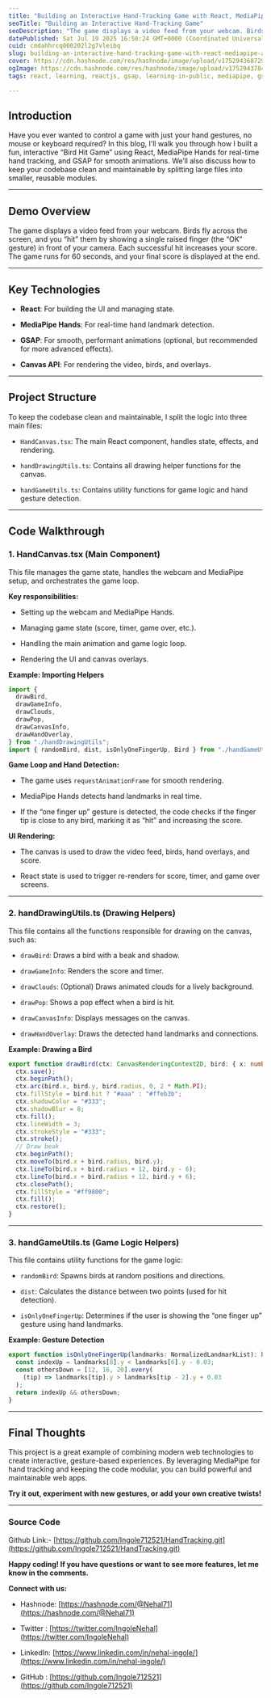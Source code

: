 ```yaml
---
title: "Building an Interactive Hand-Tracking Game with React, MediaPipe, and GSAP"
seoTitle: "Building an Interactive Hand-Tracking Game"
seoDescription: "The game displays a video feed from your webcam. Birds fly across the screen, and you “hit” them by showing a single raised finger (the “OK” gesture)"
datePublished: Sat Jul 19 2025 16:50:24 GMT+0000 (Coordinated Universal Time)
cuid: cmdahhrcq000202l2g7vleibq
slug: building-an-interactive-hand-tracking-game-with-react-mediapipe-and-gsap
cover: https://cdn.hashnode.com/res/hashnode/image/upload/v1752943687296/ad28538d-521d-455c-be5e-31006f3365bd.png
ogImage: https://cdn.hashnode.com/res/hashnode/image/upload/v1752943784084/4761d7a1-324a-4f23-8993-2303899ff1e2.png
tags: react, learning, reactjs, gsap, learning-in-public, mediapipe, gsap-animation

---
```


## Introduction

Have you ever wanted to control a game with just your hand gestures, no mouse or keyboard required? In this blog, I’ll walk you through how I built a fun, interactive “Bird Hit Game” using React, MediaPipe Hands for real-time hand tracking, and GSAP for smooth animations. We’ll also discuss how to keep your codebase clean and maintainable by splitting large files into smaller, reusable modules.

---

## Demo Overview

The game displays a video feed from your webcam. Birds fly across the screen, and you “hit” them by showing a single raised finger (the “OK” gesture) in front of your camera. Each successful hit increases your score. The game runs for 60 seconds, and your final score is displayed at the end.

---

## Key Technologies

* **React**: For building the UI and managing state.
    
* **MediaPipe Hands**: For real-time hand landmark detection.
    
* **GSAP**: For smooth, performant animations (optional, but recommended for more advanced effects).
    
* **Canvas API**: For rendering the video, birds, and overlays.
    

---

## Project Structure

To keep the codebase clean and maintainable, I split the logic into three main files:

* `HandCanvas.tsx`: The main React component, handles state, effects, and rendering.
    
* `handDrawingUtils.ts`: Contains all drawing helper functions for the canvas.
    
* `handGameUtils.ts`: Contains utility functions for game logic and hand gesture detection.
    

---

## Code Walkthrough

### 1\. HandCanvas.tsx (Main Component)

This file manages the game state, handles the webcam and MediaPipe setup, and orchestrates the game loop.

**Key responsibilities:**

* Setting up the webcam and MediaPipe Hands.
    
* Managing game state (score, timer, game over, etc.).
    
* Handling the main animation and game logic loop.
    
* Rendering the UI and canvas overlays.
    

**Example: Importing Helpers**

```typescript
import {
  drawBird,
  drawGameInfo,
  drawClouds,
  drawPop,
  drawCanvasInfo,
  drawHandOverlay,
} from "./handDrawingUtils";
import { randomBird, dist, isOnlyOneFingerUp, Bird } from "./handGameUtils";
```

**Game Loop and Hand Detection:**

* The game uses `requestAnimationFrame` for smooth rendering.
    
* MediaPipe Hands detects hand landmarks in real time.
    
* If the “one finger up” gesture is detected, the code checks if the finger tip is close to any bird, marking it as “hit” and increasing the score.
    

**UI Rendering:**

* The canvas is used to draw the video feed, birds, hand overlays, and score.
    
* React state is used to trigger re-renders for score, timer, and game over screens.
    

---

### 2\. handDrawingUtils.ts (Drawing Helpers)

This file contains all the functions responsible for drawing on the canvas, such as:

* `drawBird`: Draws a bird with a beak and shadow.
    
* `drawGameInfo`: Renders the score and timer.
    
* `drawClouds`: (Optional) Draws animated clouds for a lively background.
    
* `drawPop`: Shows a pop effect when a bird is hit.
    
* `drawCanvasInfo`: Displays messages on the canvas.
    
* `drawHandOverlay`: Draws the detected hand landmarks and connections.
    

**Example: Drawing a Bird**

```typescript
export function drawBird(ctx: CanvasRenderingContext2D, bird: { x: number; y: number; radius: number; hit: boolean }) {
  ctx.save();
  ctx.beginPath();
  ctx.arc(bird.x, bird.y, bird.radius, 0, 2 * Math.PI);
  ctx.fillStyle = bird.hit ? "#aaa" : "#ffeb3b";
  ctx.shadowColor = "#333";
  ctx.shadowBlur = 8;
  ctx.fill();
  ctx.lineWidth = 3;
  ctx.strokeStyle = "#333";
  ctx.stroke();
  // Draw beak
  ctx.beginPath();
  ctx.moveTo(bird.x + bird.radius, bird.y);
  ctx.lineTo(bird.x + bird.radius + 12, bird.y - 6);
  ctx.lineTo(bird.x + bird.radius + 12, bird.y + 6);
  ctx.closePath();
  ctx.fillStyle = "#ff9800";
  ctx.fill();
  ctx.restore();
}
```

---

### 3\. handGameUtils.ts (Game Logic Helpers)

This file contains utility functions for the game logic:

* `randomBird`: Spawns birds at random positions and directions.
    
* `dist`: Calculates the distance between two points (used for hit detection).
    
* `isOnlyOneFingerUp`: Determines if the user is showing the “one finger up” gesture using hand landmarks.
    

**Example: Gesture Detection**

```typescript
export function isOnlyOneFingerUp(landmarks: NormalizedLandmarkList): boolean {
  const indexUp = landmarks[8].y < landmarks[6].y - 0.03;
  const othersDown = [12, 16, 20].every(
    (tip) => landmarks[tip].y > landmarks[tip - 2].y + 0.03
  );
  return indexUp && othersDown;
}
```

---

## Final Thoughts

This project is a great example of combining modern web technologies to create interactive, gesture-based experiences. By leveraging MediaPipe for hand tracking and keeping the code modular, you can build powerful and maintainable web apps.

**Try it out, experiment with new gestures, or add your own creative twists!**

---

### Source Code

Github Link:- [https://github.com/Ingole712521/HandTracking.git](https://github.com/Ingole712521/HandTracking.git)

**Happy coding! If you have questions or want to see more features, let me know in the comments.**  
  
**Connect with us:**

* Hashnode: [https://hashnode.com/@Nehal71](https://hashnode.com/@Nehal71)
    
* Twitter : [https://twitter.com/IngoleNehal](https://twitter.com/IngoleNehal)
    
* LinkedIn: [https://www.linkedin.com/in/nehal-ingole/](https://www.linkedin.com/in/nehal-ingole/)
    
* GitHub : [https://github.com/Ingole712521](https://github.com/Ingole712521)